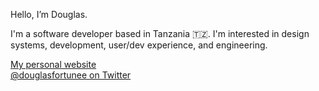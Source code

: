 Hello, I’m Douglas.

I'm a software developer based in Tanzania 🇹🇿. I'm interested in design systems, development, user/dev experience, and engineering.

<!-- I'm currently working at [Corprate Information Technology](https://www.cits.co.tz) as a Software Engineer to grow its developer community. -->

[My personal website]([https://douglasworks.netlify.app/) <br />
[@douglasfortunee on Twitter](https://twitter.com/Douglasfortunee)


<!--
## Hey 👋, I'm [Douglas!](https://github.com/douglas-fortunatus/)

<a href = "https://twitter.com/Douglasfortunee"><img src="https://img.shields.io/badge/Twitter-%231DA1F2.svg?style=for-the-badge&logo=Twitter&logoColor=white"/></a>
<a target="_blank" href="mailto:fortunatusdouglas@gmail.com?subject = Hello&body = Message"><img src="https://img.shields.io/badge/Gmail-D14836?style=for-the-badge&logo=gmail&logoColor=white" /></a> 
<a target="_blank" href="https://www.facebook.com/douglas.fortunatus"><img src="https://img.shields.io/badge/Facebook-%231877F2.svg?style=for-the-badge&logo=Facebook&logoColor=white" /></a> 
<a target="_blank" href="https://www.linkedin.com/in/douglas-fortunatus-355848199/"><img src="https://img.shields.io/badge/linkedin-%230077B5.svg?style=for-the-badge&logo=linkedin&logoColor=white" /></a>

-->
<!-- <a target="_blank"><img src="https://img.shields.io/badge/TikTok-%23000000.svg?style=for-the-badge&logo=TikTok&logoColor=white" /></a> -->
<!-- <a target="_blank"><img src="https://img.shields.io/badge/YouTube-%23FF0000.svg?style=for-the-badge&logo=YouTube&logoColor=white" /></a> -->

<!--
### Great! You have arrived here<div align="center"></div>

I'm a Software Developer 💻 in Tanzania. I have been coding for over five (2) years and am currently a CITS software Engineer 💸 with experience in multiple areas. I am on a journey to make Software Development accessible to everyone in my locale and abroad and I would love to share that journey with you 💛


### Hobbies:

- 🎮 &nbsp; I love playing games.
- ⚽️ &nbsp; I love football.

### My Portfolio: **[Click Here](https://douglasworks.netlify.app/)**.
 
### Languages and Tools:
   
   <a><img src="https://img.shields.io/badge/html5-%23E34F26.svg?style=for-the-badge&logo=html5&logoColor=white"></a>
   <a><img src="https://img.shields.io/badge/css3-%231572B6.svg?style=for-the-badge&logo=css3&logoColor=white"></a>
   <a><img src="https://img.shields.io/badge/bootstrap-%23563D7C.svg?style=for-the-badge&logo=bootstrap&logoColor=white"></a>
   <a><img src="https://img.shields.io/badge/SASS-hotpink.svg?style=for-the-badge&logo=SASS&logoColor=white"></a>
   <a><img src="https://img.shields.io/badge/tailwindcss-%2338B2AC.svg?style=for-the-badge&logo=tailwind-css&logoColor=white"></a> 
   <a><img src="https://img.shields.io/badge/javascript-%23323330.svg?style=for-the-badge&logo=javascript&logoColor=%23F7DF1E"></a>
   <a><img src="https://img.shields.io/badge/jquery-%230769AD.svg?style=for-the-badge&logo=jquery&logoColor=white"></a>
   <a><img src="https://img.shields.io/badge/react-%2320232a.svg?style=for-the-badge&logo=react&logoColor=%2361DAFB"></a>
   <a><img src="https://img.shields.io/badge/php-%23777BB4.svg?style=for-the-badge&logo=php&logoColor=white"></a>
   <a><img src="https://img.shields.io/badge/laravel-%23FF2D20.svg?style=for-the-badge&logo=laravel&logoColor=white"></a>
   <a><img src="https://img.shields.io/badge/java-%23ED8B00.svg?style=for-the-badge&logo=java&logoColor=white"></a>
   <a><img src="https://img.shields.io/badge/postgres-%23316192.svg?style=for-the-badge&logo=postgresql&logoColor=white"></a>
   <a><img src="https://img.shields.io/badge/mysql-%2300f.svg?style=for-the-badge&logo=mysql&logoColor=white"></a>

-->
   
<!--  <details>	
  <summary><b>⚡ Github Stats</b></summary>

  <br />
  
  <img src="https://github-readme-stats.vercel.app/api?username=douglas-fortunatus&show_icons=true&theme=radical" />
  <img src="https://github-readme-stats.vercel.app/api/top-langs/?username=douglas-fortunatus&layout=compact" />
</details> -->


